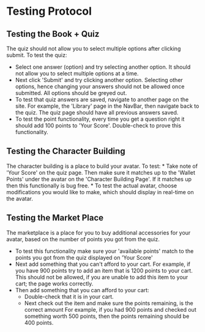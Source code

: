 # Testing Protocol 

## Testing the Book + Quiz
  The quiz should not allow you to select multiple options after clicking submit. 
  To test the quiz:
  * Select one answer (option) and try selecting another option. It should not allow you
    to select multiple options at a time.
  * Next click 'Submit' and try clicking another option. Selecting other options, hence changing
    your answers should not be allowed once submitted. All options should be greyed out.
  * To test that quiz answers are saved, navigate to another page on the site. For example,
    the 'Library' page in the NavBar, then navigate back to the quiz. The quiz page should have 
    all previous answers saved.
  * To test the point functionality, every time you get a question right it should add 100 points
    to 'Your Score'. Double-check to prove this functionality.
## Testing the Character Building
The character building is a place to build your avatar. To test:
    * Take note of 'Your Score' on the quiz page. Then make sure it matches up to 
    the 'Wallet Points' under the avatar on the 'Character Building Page'. If it matches up then 
    this functionally is bug free. 
    * To test the actual avatar, choose modifications you would like to make, which should 
    display in real-time on the avatar. 
## Testing the Market Place
The marketplace is a place for you to buy additional accessories for your avatar, based 
on the number of points you got from the quiz. 
  * To test this functionality make sure your 'available points' match to the points you
    got from the quiz displayed on 'Your Score'
  * Next add something that you can't afford to your cart. For example, if you have 900 points
    try to add an item that is 1200 points to your cart. This should not be allowed, if you
    are unable to add this item to your cart; the page works correctly.
  * Then add something that you can afford to your cart:
      * Double-check that it is in your cart.
      * Next check out the item and make sure the points remaining, is the correct amount
                  For example, if you had 900 points and checked out something worth 500 points,                     then the points remaining should be 400 points. 


